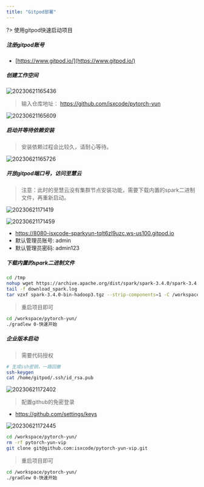 ```yaml
---
title: "Gitpod部署"
---
```


?> 使用gitpod快速启动项目

##### 注册gitpod账号

- [https://www.gitpod.io/](https://www.gitpod.io/)

##### 创建工作空间

![20230621165436](https://img.isxcode.com/picgo/20230621165436.png)

> 输入仓库地址： https://github.com/isxcode/pytorch-yun

![20230621165609](https://img.isxcode.com/picgo/20230621165609.png)

##### 启动并等待依赖安装

> 安装依赖过程会比较久，请耐心等待。

![20230621165726](https://img.isxcode.com/picgo/20230621165726.png)

##### 开放gitpod端口号，访问至慧云

> 注意：此时的至慧云没有集群节点安装功能，需要下载内置的spark二进制文件，再重新启动。

![20230621171419](https://img.isxcode.com/picgo/20230621171419.png)

![20230621171459](https://img.isxcode.com/picgo/20230621171459.png)

- https://8080-isxcode-sparkyun-tqlt6zl9uzc.ws-us100.gitpod.io
- 默认管理员账号: admin
- 默认管理员密码: admin123

##### 下载内置的spark二进制文件

```bash
cd /tmp
nohup wget https://archive.apache.org/dist/spark/spark-3.4.0/spark-3.4.0-bin-hadoop3.tgz >> download_spark.log 2>&1 &  
tail -f download_spark.log
tar vzxf spark-3.4.0-bin-hadoop3.tgz --strip-components=1 -C /workspace/pytorch-yun/pytorch-yun-dist/src/main/spark-min
```

> 重启项目即可

```bash
cd /workspace/pytorch-yun/
./gradlew 0-快速开始
```

##### 企业版本启动

> 需要代码授权

```bash
# 生成ssh密钥，一路回撤
ssh-keygen
cat /home/gitpod/.ssh/id_rsa.pub
```

![20230621172402](https://img.isxcode.com/picgo/20230621172402.png)

> 配置github的免密登录

- https://github.com/settings/keys

![20230621172445](https://img.isxcode.com/picgo/20230621172445.png)

```bash
cd /workspace/pytorch-yun/
rm -rf pytorch-yun-vip
git clone git@github.com:isxcode/pytorch-yun-vip.git
```

> 重启项目即可

```bash
cd /workspace/pytorch-yun/
./gradlew 0-快速开始
```